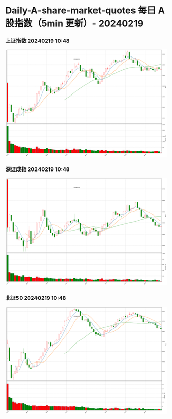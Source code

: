 
# Daily-A-share-market-quotes 每日 A 股指数（5min 更新）- 20240219

### 上证指数 20240219 10:48
![](./fig/2024/2/20240219-sh000001.png)

### 深证成指 20240219 10:48
![](./fig/2024/2/20240219-sz399001.png)

### 北证50 20240219 10:48
![](./fig/2024/2/20240219-bj899050.png)
